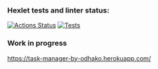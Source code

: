 ### Hexlet tests and linter status:
[![Actions Status](https://github.com/odhako/python-project-52/workflows/hexlet-check/badge.svg)](https://github.com/odhako/python-project-52/actions)
[![Tests](https://github.com/odhako/python-project-52/actions/workflows/tests.yml/badge.svg)](https://github.com/odhako/python-project-52/actions/workflows/tests.yml)

### Work in progress

https://task-manager-by-odhako.herokuapp.com/
